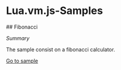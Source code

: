 # Lua.vm.js-Samples

## Fibonacci

*Summary*

The sample consist on a fibonacci calculator.

[Go to sample](/Lua.vm.js-Samples/samples/fibonacci/)
